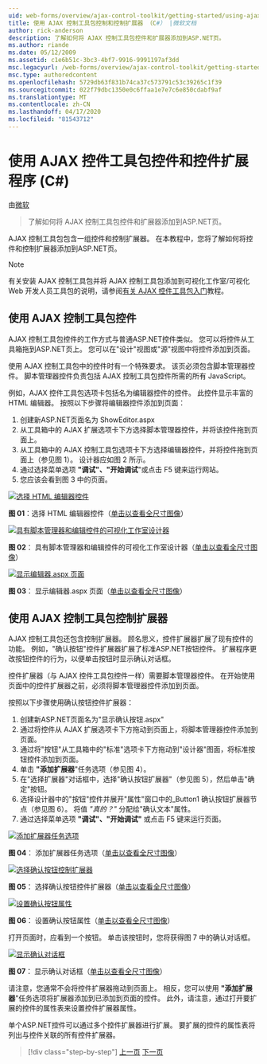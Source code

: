 ```yaml
---
uid: web-forms/overview/ajax-control-toolkit/getting-started/using-ajax-control-toolkit-controls-and-control-extenders-cs
title: 使用 AJAX 控制工具包控制和控制扩展器 （C#） |微软文档
author: rick-anderson
description: 了解如何将 AJAX 控制工具包控件和扩展器添加到ASP.NET页。
ms.author: riande
ms.date: 05/12/2009
ms.assetid: c1e6b51c-3bc3-4bf7-9916-9991197af3dd
msc.legacyurl: /web-forms/overview/ajax-control-toolkit/getting-started/using-ajax-control-toolkit-controls-and-control-extenders-cs
msc.type: authoredcontent
ms.openlocfilehash: 5729db63f831b74ca37c573791c53c39265c1f39
ms.sourcegitcommit: 022f79dbc1350e0c6ffaa1e7e7c6e850cdabf9af
ms.translationtype: MT
ms.contentlocale: zh-CN
ms.lasthandoff: 04/17/2020
ms.locfileid: "81543712"
---
```

# <a name="using-ajax-control-toolkit-controls-and-control-extenders-c"></a>使用 AJAX 控件工具包控件和控件扩展程序 (C#)

由[微软](https://github.com/microsoft)

> 了解如何将 AJAX 控制工具包控件和扩展器添加到ASP.NET页。

AJAX 控制工具包包含一组控件和控制扩展器。 在本教程中，您将了解如何将控件和控制扩展器添加到ASP.NET页。

> [!NOTE] 
> 
> 有关安装 AJAX 控制工具包并将 AJAX 控制工具包添加到可视化工作室/可视化 Web 开发人员工具包的说明，请参阅[有关 AJAX 控件工具包入门](get-started-with-the-ajax-control-toolkit-cs.md)教程。

## <a name="using-ajax-control-toolkit-controls"></a>使用 AJAX 控制工具包控件

AJAX 控制工具包控件的工作方式与普通ASP.NET控件类似。 您可以将控件从工具箱拖到ASP.NET页上。 您可以在"设计"视图或"源"视图中将控件添加到页面。

使用 AJAX 控制工具包中的控件时有一个特殊要求。 该页必须包含脚本管理器控件。 脚本管理器控件负责包括 AJAX 控制工具包控件所需的所有 JavaScript。

例如，AJAX 控件工具包选项卡包括名为编辑器控件的控件。 此控件显示丰富的 HTML 编辑器。 按照以下步骤将编辑器控件添加到页面：

1. 创建新ASP.NET页面名为 ShowEditor.aspx
2. 从工具箱中的 AJAX 扩展选项卡下方选择脚本管理器控件，并将该控件拖到页面上。
3. 从工具箱中的 AJAX 控制工具包选项卡下方选择编辑器控件，并将控件拖到页面上（参见图 1）。 设计器应如图 2 所示。
4. 通过选择菜单选项 **"调试"、"开始调试**"或点击 F5 键来运行网站。
5. 您应该会看到图 3 中的页面。

[![选择 HTML 编辑器控件](using-ajax-control-toolkit-controls-and-control-extenders-cs/_static/image1.jpg)](using-ajax-control-toolkit-controls-and-control-extenders-cs/_static/image1.png)

**图 01**：选择 HTML 编辑器控件（[单击以查看全尺寸图像](using-ajax-control-toolkit-controls-and-control-extenders-cs/_static/image2.png)）

[![具有脚本管理器和编辑控件的可视化工作室设计器](using-ajax-control-toolkit-controls-and-control-extenders-cs/_static/image2.jpg)](using-ajax-control-toolkit-controls-and-control-extenders-cs/_static/image3.png)

**图 02**： 具有脚本管理器和编辑控件的可视化工作室设计器（[单击以查看全尺寸图像](using-ajax-control-toolkit-controls-and-control-extenders-cs/_static/image4.png)）

[![显示编辑器.aspx 页面](using-ajax-control-toolkit-controls-and-control-extenders-cs/_static/image3.jpg)](using-ajax-control-toolkit-controls-and-control-extenders-cs/_static/image5.png)

**图 03**： 显示编辑器.aspx 页面（[单击以查看全尺寸图像](using-ajax-control-toolkit-controls-and-control-extenders-cs/_static/image6.png)）

## <a name="using-ajax-control-toolkit-control-extenders"></a>使用 AJAX 控制工具包控制扩展器

AJAX 控制工具包还包含控制扩展器。 顾名思义，控件扩展器扩展了现有控件的功能。 例如，"确认按钮"控件扩展器扩展了标准ASP.NET按钮控件。 扩展程序更改按钮控件的行为，以便单击按钮时显示确认对话框。

控件扩展器（与 AJAX 控件工具包控件一样）需要脚本管理器控件。 在开始使用页面中的控件扩展器之前，必须将脚本管理器控件添加到页面。

按照以下步骤使用确认按钮控件扩展器：

1. 创建新ASP.NET页面名为"显示确认按钮.aspx"
2. 通过将控件从 AJAX 扩展选项卡下方拖动到页面上，将脚本管理器控件添加到页面。
3. 通过将"按钮"从工具箱中的"标准"选项卡下方拖动到"设计器"图面，将标准按钮控件添加到页面。
4. 单击 **"添加扩展器**"任务选项（参见图 4）。
5. 在"选择扩展器"对话框中，选择"确认按钮扩展器"（参见图 5），然后单击"确定"按钮。
6. 选择设计器中的"按钮"控件并展开"属性"窗口中的\_Button1 确认按钮扩展器节点（参见图 6）。 将值 *"真的？"* 分配给"确认文本"属性。
7. 通过选择菜单选项 **"调试"、"开始调试"** 或点击 F5 键来运行页面。

[![添加扩展器任务选项](using-ajax-control-toolkit-controls-and-control-extenders-cs/_static/image4.jpg)](using-ajax-control-toolkit-controls-and-control-extenders-cs/_static/image7.png)

**图 04**： 添加扩展器任务选项（[单击以查看全尺寸图像](using-ajax-control-toolkit-controls-and-control-extenders-cs/_static/image8.png)）

[![选择确认按钮控制扩展器](using-ajax-control-toolkit-controls-and-control-extenders-cs/_static/image5.jpg)](using-ajax-control-toolkit-controls-and-control-extenders-cs/_static/image9.png)

**图 05**： 选择确认按钮控件扩展器（[单击以查看全尺寸图像](using-ajax-control-toolkit-controls-and-control-extenders-cs/_static/image10.png)）

[![设置确认按钮属性](using-ajax-control-toolkit-controls-and-control-extenders-cs/_static/image6.jpg)](using-ajax-control-toolkit-controls-and-control-extenders-cs/_static/image11.png)

**图 06**： 设置确认按钮属性（[单击以查看全尺寸图像](using-ajax-control-toolkit-controls-and-control-extenders-cs/_static/image12.png)）

打开页面时，应看到一个按钮。 单击该按钮时，您将获得图 7 中的确认对话框。

[![显示确认对话框](using-ajax-control-toolkit-controls-and-control-extenders-cs/_static/image7.jpg)](using-ajax-control-toolkit-controls-and-control-extenders-cs/_static/image13.png)

**图 07**： 显示确认对话框（[单击以查看全尺寸图像](using-ajax-control-toolkit-controls-and-control-extenders-cs/_static/image14.png)）

请注意，您通常不会将控件扩展器拖动到页面上。 相反，您可以使用 **"添加扩展器**"任务选项将扩展器添加到已添加到页面的控件。 此外，请注意，通过打开要扩展的控件的属性表来设置控件扩展器属性。

单个ASP.NET控件可以通过多个控件扩展器进行扩展。 要扩展的控件的属性表将列出与控件关联的所有控件扩展器。

> [!div class="step-by-step"]
> [上一页](get-started-with-the-ajax-control-toolkit-cs.md)
> [下一页](creating-a-custom-ajax-control-toolkit-control-extender-cs.md)
